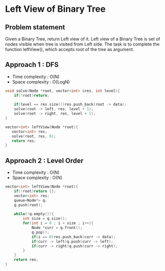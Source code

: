 # Left View of Binary Tree

## Problem statement

Given a Binary Tree, return Left view of it. Left view of a Binary Tree is set of nodes visible when tree is visited from Left side. The task is to complete the function leftView(), which accepts root of the tree as argument.

## Approach 1 : DFS

- Time complexity : O(N)
- Space complexity : O(LogN)

```cpp
void solve(Node *root, vector<int> &res, int level){
    if(!root)return;
    
    if(level == res.size())res.push_back(root -> data);
    solve(root -> left, res, level + 1);
    solve(root -> right, res, level + 1);
}

vector<int> leftView(Node *root){
   vector<int> res;
   solve(root, res, 0);
   return res;
}
```

## Approach 2 : Level Order

- Time complexity : O(N)
- Space complexity : O(N)

```cpp
vector<int> leftView(Node *root){
    if(!root)return {};
    vector<int> res;
    queue<Node*> q;
    q.push(root);
    
    while(!q.empty()){
        int size = q.size();
        for(int i = 0 ; i < size ; i++){
            Node *curr = q.front();
            q.pop();
            if(i == 0)res.push_back(curr -> data);
            if(curr -> left)q.push(curr -> left);
            if(curr -> right)q.push(curr -> right);
        }
    }
    return res;
}
```